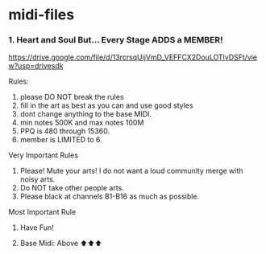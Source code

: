 # midi-files

### 1. Heart and Soul But... Every Stage ADDS a MEMBER!
https://drive.google.com/file/d/13rcrsqUijVmD_VEFFCX2DouLOTlvDSFt/view?usp=drivesdk

Rules:
1. please DO NOT break the rules
2. fill in the art as best as you can and use good styles
3. dont change anything to the base MIDI.
4. min notes 500K and max notes 100M
5. PPQ is 480 through 15360.
6. member is LIMITED to 6.

Very Important Rules
1. Please! Mute your arts! I do not want a loud community merge with noisy arts.
2. Do NOT take other people arts.
3. Please black at channels B1-B16 as much as possible.

Most Important Rule
1. Have Fun!

2. Base Midi: Above ⬆⬆⬆
